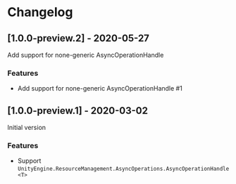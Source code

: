 # Changelog

## [1.0.0-preview.2] - 2020-05-27

Add support for none-generic AsyncOperationHandle

### Features

- Add support for none-generic AsyncOperationHandle #1 

## [1.0.0-preview.1] - 2020-03-02

Initial version

### Features

* Support `UnityEngine.ResourceManagement.AsyncOperations.AsyncOperationHandle<T>`

